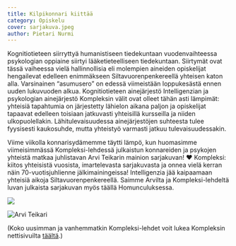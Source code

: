 ```yaml
---
title: Kilpikonnari kiittää
category: Opiskelu
cover: sarjakuva.jpeg
author: Pietari Nurmi
---
```


Kognitiotieteen siirryttyä humanistiseen tiedekuntaan vuodenvaihteessa psykologian oppiaine siirtyi lääketieteelliseen tiedekuntaan. Siirtymät ovat tässä vaiheessa vielä hallinnollisia eli molempien aineiden opiskelijat hengailevat edelleen enimmäkseen Siltavuorenpenkereellä yhteisen katon alla. Varsinainen “asumusero” on edessä viimeistään loppukesästä ennen uuden lukuvuoden alkua. Kognitiotieteen ainejärjestö Intelligenzian ja psykologian ainejärjestö Kompleksin välit ovat olleet tähän asti lämpimät: yhteisiä tapahtumia on järjestetty lähielon aikana paljon ja opiskelijat tapaavat edelleen toisiaan jatkuvasti yhteisillä kursseilla ja niiden ulkopuolellakin. Lähitulevaisuudessa ainejärjestöjen suhteesta tulee fyysisesti kaukosuhde, mutta yhteistyö varmasti jatkuu tulevaisuudessakin.

Viime viikolla konnarisydämemme täytti lämpö, kun huomasimme viimeisimmässä Kompleksi-lehdessä julkaistun konnareiden ja psykojen yhteistä matkaa juhlistavan Arvi Teikarin mainion sarjakuvan! ❤ Kompleksi: kiitos yhteisistä vuosista, imartelevasta sarjakuvasta ja onnea vielä kerran näin 70-vuotisjuhlienne jälkimainingeissa! Intelligenzia jää kaipaamaan yhteisiä aikoja Siltavuorenpenkereellä. Saimme Arvilta ja Kompleksi-lehdeltä luvan julkaista sarjakuvan myös täällä Homunculuksessa.

![](https://cdn-images-1.medium.com/max/3344/1*k3aMkDa_KOoTL2txiadVTw.jpeg)

![Arvi Teikari](https://cdn-images-1.medium.com/max/3400/1*zlVe5PVqkpUdUZe-nckZUg.jpeg)

(Koko uusimman ja vanhemmatkin Kompleksi-lehdet voit lukea Kompleksin nettisivuilta [täältä](http://blogs.helsinki.fi/jrj_komp/kompleksi-lehti/).)
